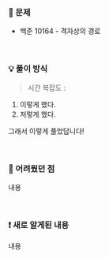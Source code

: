 ### 📖 문제
- 백준 10164 - 격자상의 경로
<br/>

### 💡 풀이 방식
> 시간 복잡도 :

1. 이렇게 했다.
2. 저렇게 했다.

그래서 이렇게 풀었답니다!

<br/>

### 🤔 어려웠던 점
내용

<br/>

### ❗ 새로 알게된 내용
내용
